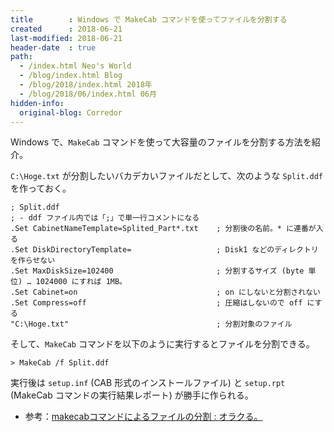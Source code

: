 ```yaml
---
title        : Windows で MakeCab コマンドを使ってファイルを分割する
created      : 2018-06-21
last-modified: 2018-06-21
header-date  : true
path:
  - /index.html Neo's World
  - /blog/index.html Blog
  - /blog/2018/index.html 2018年
  - /blog/2018/06/index.html 06月
hidden-info:
  original-blog: Corredor
---
```


Windows で、`MakeCab` コマンドを使って大容量のファイルを分割する方法を紹介。

`C:\Hoge.txt` が分割したいバカデカいファイルだとして、次のような `Split.ddf` を作っておく。

```
; Split.ddf
; - ddf ファイル内では「;」で単一行コメントになる
.Set CabinetNameTemplate=Splited_Part*.txt    ; 分割後の名前。* に連番が入る
.Set DiskDirectoryTemplate=                   ; Disk1 などのディレクトリを作らせない
.Set MaxDiskSize=102400                       ; 分割するサイズ (byte 単位) … 1024000 にすれば 1MB。
.Set Cabinet=on                               ; on にしないと分割されない
.Set Compress=off                             ; 圧縮はしないので off にする
"C:\Hoge.txt"                                 ; 分割対象のファイル
```

そして、`MakeCab` コマンドを以下のように実行するとファイルを分割できる。

```batch
> MakeCab /f Split.ddf
```

実行後は `setup.inf` (CAB 形式のインストールファイル) と `setup.rpt` (MakeCab コマンドの実行結果レポート) が勝手に作られる。

- 参考：[makecabコマンドによるファイルの分割 : オラクる。](http://piro-shiki.dreamlog.jp/archives/31295678.html)
